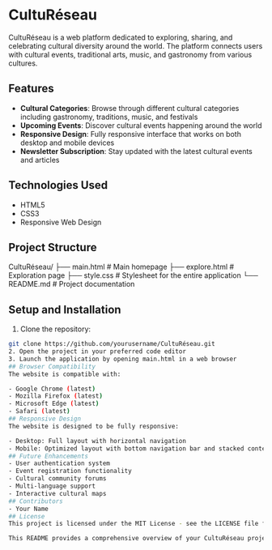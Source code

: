 # CultuRéseau

CultuRéseau is a web platform dedicated to exploring, sharing, and celebrating cultural diversity around the world. The platform connects users with cultural events, traditional arts, music, and gastronomy from various cultures.

## Features

- **Cultural Categories**: Browse through different cultural categories including gastronomy, traditions, music, and festivals
- **Upcoming Events**: Discover cultural events happening around the world
- **Responsive Design**: Fully responsive interface that works on both desktop and mobile devices
- **Newsletter Subscription**: Stay updated with the latest cultural events and articles

## Technologies Used

- HTML5
- CSS3
- Responsive Web Design

## Project Structure

CultuRéseau/ ├── main.html # Main homepage ├── explore.html # Exploration page ├── style.css # Stylesheet for the entire application └── README.md # Project documentation

## Setup and Installation

1. Clone the repository:
```bash
git clone https://github.com/yourusername/CultuRéseau.git
2. Open the project in your preferred code editor
3. Launch the application by opening main.html in a web browser
## Browser Compatibility
The website is compatible with:

- Google Chrome (latest)
- Mozilla Firefox (latest)
- Microsoft Edge (latest)
- Safari (latest)
## Responsive Design
The website is designed to be fully responsive:

- Desktop: Full layout with horizontal navigation
- Mobile: Optimized layout with bottom navigation bar and stacked content
## Future Enhancements
- User authentication system
- Event registration functionality
- Cultural community forums
- Multi-language support
- Interactive cultural maps
## Contributors
- Your Name
## License
This project is licensed under the MIT License - see the LICENSE file for details.

This README provides a comprehensive overview of your CultuRéseau project, explaining what it is, its features, how to set it up, and potential future enhancements. You can customize it further by adding your specific details like GitHub username, additional features, or any other project-specific information.